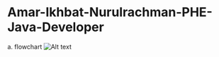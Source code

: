 # Amar-Ikhbat-Nurulrachman-PHE-Java-Developer
a. flowchart
![Alt text](https://viewer.diagrams.net/?tags=%7B%7D&highlight=0000ff&edit=_blank&layers=1&nav=1&page-id=fs1Z-_JfCg9N4BN5ZAVQ&title=PT-XYZ.drawio#R%3Cmxfile%20pages%3D%223%22%3E%3Cdiagram%20id%3D%22ZndcLc9kMlg91qXry1fK%22%20name%3D%22flowchart%22%3E5VtRc6M2EP41eYwHIYHhMZek14fLNDPppL2njM7Itq4YcSDHdn99BUiAEImdGDB2%2FWJrtQjx7e6n1SJfwdvV9muC4%2BUDC0h4ZVvB9greXdk2AI4lvjLJrpAgXwoWCQ2kUiV4ov8SKVRqaxqQVFPkjIWcxrpwxqKIzLgmw0nCNrranIX6XWO8IIbgaYZDU%2FoXDfiykHrqsTL574QulurOwJI9K6yUpSBd4oBtaiJ4fwVvE8Z48Wu1vSVhBp7Cpbjutzd6y4klJOKHXPBn9DB%2Fns8evv3xzJ4fb9JH9LK9BlM5Ob5TT0wCAYBssoQv2YJFOLyvpF8Sto4Ckg1riVal842xWAiBEP4knO%2BkNfGaMyFa8lUoe8WMk93f2fUTRzW%2Fy%2BHyxt1Wa%2B1ky3xkiULK1smMvPOctnQdnCwIf0cPFnoZBrUbSEC%2FErYiYj5CISEh5vRVdxIsfW1R6lXmED%2BkRT5gHTnrVxyu5Z2ubDcU8%2F8yZwKButncX2umOq7THPgboQBQvM2BU%2F3i1yL7TgUUXI0mJlcMWPQZLpHyhP1T%2Br%2BtG1P4dZzprbaLjAIm85BtZksx%2BiS%2Fx0ums1lSTp5inNtoI9TeM%2BYrSTjZvgu%2F7IWKJSS5eLK5qSIVKJVlLUqnVk8Gg4bBErKgAgdOWWTAWgMxwOmyjKje0HI0tGyrBS6rBS6nL7gQPAn7bCmvkY9ofa%2F1VNSTNRTzDM9Y6EDGQvaoKAsZEZCSKMjmt8I0uzpinM7pbCQR4WkRMfXgiSOiTBZOExG1eKii442IEI1HklDx3CQ52tvdrp1YXvrIaL5QlgZHE8%2BzoWP7CICpi1ydEe2GXYvok4NUpr1JEryrqcWZQvr2bW1fZ16IGqnaHv1Gaid%2BFDOo%2FKyE6Ii1yz8bMm5xveEJ2j00pZyOiqBdg6Bp%2BiJa4qKO0r6AzGiasftwmYx%2FYCZTCjuHdWrCGsVrnj9WFLAk2wJjjk2MJYwCDxyGJGQCzZVAKa75t9ZXc%2FxWeGsmmtMtUVtq0BHylo68A10TebsFebe3FdM55xWzoi2NtCoO65y2vKFW2oajuNN%2BllZX3wK6vv%2F%2B0trQV%2FPqd2k9bVZ35NI6fl9znQmaWk6Z2SHNxGVWv8f1urK2d4ErrIv8U6%2Bw0D6XIHoT%2F725IgBDRYy%2B8QWW2Bj5tY%2Bnj1hEem8Ro2p0tZAJaBqHxUqQXx8n7GdW3xcgLnH2hV9DGuIfwspnnlLZnm4L30FmqLlDplTKC7Uy5q81SXP4RTorkBpZ5QZYyDmMoHor3UB0Un7qKRG1%2B8tEgX0oK1q9sOKxqSYAU%2FShXNOf2v3nmsg7l2VyHGWcg71QEcxI6jhq3nqaiWOxUL62rInjTTQbRA7sA4m8v0wTmDWyzt675i9Dzv2ta8NkEAHTZIO%2BdwXnQ3qfJLi81d3OHB5Iep2%2Flzmu1mcmphEzLC%2FcmDeCJY%2BkWxayDLmIRSRP5cOwIRJ79IXguruZwDPfDWRBQWc4vJEdKxoEue%2B0hZbuTx0Emu01Xhu1vLBv2xjA3mqt5vmGHUkv1wCwkcDBlvcMwxrgtHuM0fHcXv4argKpOYrjN6rdPRdQbDNjuWhidPQMxHXNcxuDxiW8%2BINMHecf4NAAVtuckWQg0PlfBxoALWW2QSNNbTXGH2mfDw51YmRvcIzrZAk0z0B85OyfbqQ9dfgukrvGUQaEWg6RDHqUAV18dvf5mFDHXE9QLD7OpmaZLmQLevqjr7a%2BtfGmLd4%2F7GFwc2kd89HhBn6gpIWTAagGPiv6QIL0agRybU0sGw6biyrH208t46qGOWY17MKrMfqCDco%2FCXafjIpm9c%2B8Ypde%2Fb8R3v8H%3C%2Fdiagram%3E%3Cdiagram%20name%3D%22use-case%22%20id%3D%22fs1Z-_JfCg9N4BN5ZAVQ%22%3E1Vrbcps6FP0aPzbDzWA%2Fxk7TzqQ9k5lMb48KKKBGIApyjM%2FXVwIhg4QvwTa4T9HebAm0tPZN8cRexsWnDKTRVxJAPLGMoJjYdxPLMs2pwf5wzabSOHOhCDMUCKOt4gn9D4WyNluhAOYtQ0oIpihtK32SJNCnLR3IMrJum70Q3H5rCkKoKZ58gHXtDxTQqNLO6m1x%2FWeIwqh%2Bs2mIJzGojYUij0BA1g2V%2FXFiLzNCaDWKiyXEHLwal2re%2FY6n8sMymNBjJhTmcnFP77D%2F%2BvDw%2FOCAyPiJP8yrVd4AXokNi4%2BlmxqBdYQofEqBz%2BU1O%2BWJvYhojJlksiHI0wr3F1RA9qqFWBFmFBY7P9WUADDmQBJDmm2YST2hhleQxhXiensC09okaqAvlUCceiiX3gLDBgKbbpxui9%2F%2FzfyZcR99N%2B2Xb2D%2Bo3j5YGk4fQUJO%2FuMKb%2BQEOUU%2BRpy7MRTPlzF%2BNanJGPgcFgQY9cX8AzxI8kRRSRhJs%2BEUhI3DG4xCvkDShS8yYpilMCl5LshMdcA7jiGnZh7Thtz29JBtzswdy8Fua1BnkEOdAZKzFSw2YosJjBhcYCwZ8DKMaYtrGY6VLNpBz0vBdVUgwozTo6MkevdtFGSXt2AybNuOoByLgWU28GpPyuYU55WYBJwf74iXkkgGojJBDOIE840wECaZuQNJWG5syQgPAQGgIJRkbO9w9HrYsh1ZlY9Y3zLO%2Bg1dI44LS8b4%2BWITpA9DeSYJIjBWPGTJCGpRoyzvzkUJ3L0JPRst42eLIVH46ju3TGvairIQDm%2FjoqGDJRjIqh4uWOOjaBpahA2A%2BRVoTdV0Rs9RpodNd4qSQR2EbwSx1W6EXN0v60PrtW2uSDmW8e03HRTQomPVwGUyrBlIiQV34C1wUJMSALboDJa3%2FLmmokkhUlHTpLJKgB5xPvCch7mKW0B%2FNcwI6skWBLMM179glJX2hrlOxhUP%2BULmfCLP2H1ohDviqbl3aaWCkTlNDZuzGLSdhIX6jnV9vme91OEQURWmQ8Pl5gUZCGkh2p2nXJNTtX8ySBmPc9b%2B9u6SCWWe2RJjzboa7X5a3kKL6s9iVnNGwRlIXd2YKFq09pCJcflHk%2Bgvd7n7KM9LHj4PSPrc7Y%2FqvC%2B4QliQmklLrJM6ypdw7gxnHnLPWzP2esgXHiEGWJHCLOTnGZvGm16ze6KZRCvkYVsnS3V7v1Yr7HnBxa6tNfoTW%2F%2FaP%2BMif9aqe4R%2Fw7BsuAowrdZfDx%2FDgbT4WjhKcHUVu8qjqWFp%2FRSMkoPRQu9d7oOWsjgxqLUrB3fqiC1L8BxqX%2BcOsgzezCemep1bF%2Be2WrPri50aZ4d8S%2BGkXn2viR6RjoNVwNqdOqdzVQ6DZzN7K7W5xrodEZauOPRQm1Ze9NCXejStNDvYf5lWoxc%2B2pFTt9o4SpXJ44xMC2sK6VF3w7ujHTyxqNT3yjjuv1qZnaCYNMwS7lBvvuDXeWmdGq2flrBBtWK5%2BWqc%2B1cZQW5qVTkrmtdtiQ%2FeHVgHUl3c7jafXomussfQb0zqb6X7lOrM9r3ZDsTtz9qqsy3Pw2zP%2F4F%3C%2Fdiagram%3E%3Cdiagram%20id%3D%22lWdcekO6XSckcYVWi8DE%22%20name%3D%22erd%22%3E7V1bk6M2Gv01rpo8dBcCc3uc7kx2a3emkprJ1m6eunDD2EwwcjCebufXrwQI25IA4QFEW0olFaMGWUZHOtLRd1lYj9vXf2TBbvMJhlGyMI11FocL6%2BeFaQL0HyrYBevoogDf8SX%2BmxQaVekhDqP9xY05hEke7y4Ln2GaRs%2F5RVmQZfDl8ravMGGb8eU5SCKm9L9xmG%2FKUs82TuX%2FjOL1hnwRMKq%2FbANyc1Ww3wQhfDkrsj4srMcMwrz8tH19jBL8Zsh7KZ%2F7peGvdcOyKM1FHvjj46%2F%2FejS9pfn7H%2B%2Ffv37bPiaf%2Fr5zrLKa70FyqH5xvno67KOsanR%2BJG8CtX%2BHP%2BbBChc97PMgy6v%2BsQxUgN54HsQpetT6GRTXSRLs9nFxe1myiZPwY3CEh5xURK4evsavUfi57B58L%2Bqpj6gyfIkr%2F4oq%2F1I1Bv85SOJ1ij4%2Fo1%2BPv%2FEhi%2FaoLR%2BDfV7dscm3SfWx%2Bo1RlkevjW8P1H2CkBrBbZRnR3QLecC2y0eO5fWdSzr65QQL4FVlm3NIkMKgQt66rvzUW%2BhD1WF9Om%2FJdF57r33G%2BHvYwCz%2BG%2FdVUr3b854srl%2FibRKkCNhBSBU9wPBIeiROkkeYQNzdKUwjpsfxTWEGd78H2TrKq4IdjNO8eBH2A%2FoXvZpH495e2Kitj%2BganK7Rv%2Fj2LH%2BE6T7PELJwHRHq4JcId%2FJDDndVpUn0ldSfVS8ef17BPIfbPhhoGSMsMiokWII4sEaDgc3A4Ld%2FNwIB%2Fdw8DpLPaG4M0nVSdlsxVQanbuP0Lfdt12%2BYfvX0cIXoxX9NiulvE4dhhIbuw8smzqMvu%2BAZ3%2FSCuOGKQdsyLtgOO%2Bshq2cHVZWd3lrv2oIEzVNpkKMhdEjDPdPrdTt%2FAAgOAwR0P6IF6z1%2BFE2U65Z5fRpgkHm7vPdhj7o%2FTtcfyycdCjn2XJDz2jzU7UGRJFTdFFByNbUIUYsxJrU40qnFY2DwH9nUEoUxqW96ZnEVZRafwQHeI6TBNqr55XuQPW%2BC2fPLLPCiHJ%2B4huYT%2BXziy%2BYTF4jD4PbZxDX4vXXrbOKaDAp2wX7%2FArPTbkWziThe1GMTi8FFFK4jsm1EE%2FEGrmEaJB9OpQ8Zbk5EWOJ0z0dYQAJ3zbcoz48VuwSHHF52XPQa5%2F87%2B%2FwHrurerq5%2BfiUzCr4gzFO2Ezfumokc%2FUJ4yJ6jthsrDTAnzNV%2BIwueLEqCPP5%2B2b7hJ34tVc6A%2F4EpfQHAapVKbyhdRaVKl5Uqc%2FgnetcU%2F79zlj%2FpNYAAYNRbA2iFcg6MYktnFFaiVJlPFBUoXVagjPcf0qIbCKWsIEyiINV0IoAX5eiEzFmXhjDfozSEzSKEmqYwd%2FUET2xhPE%2BQBUy3H1D6feNyJlDqIXIqvTL5sanLa1DD5mKW47EqJzbLQZUZv8je8ko1z%2FEappeznhqWY%2BZCMaytpTbPGQQ5r5f9fD7kh13tClU3BZS0nDrF5reDYqSb53ismip5%2FpC59%2FW6tdTb5BVWS%2BUZ5ryzDS2liuBFPTbRUuoM2ES6cY6njT05w0JBPmG11GgbxIkmlCsBoxyhkKlME4pMQpFv7eGzSqjSjOJ3G3zeJKP4rBS62%2BDOoxkFYGsPrJAe0vgvdKtml27wqMcurI6q2WV6dpFu%2BeH3EEEV4JYGQ52b5xZWA423a8IsTrDFbzhd7XfF29V%2BBT2goxyzgD6CuqaW0ahF1JxkNGoBHE1dYW6pxoV65AI40vgz3O6C9PiUx7t6A9NEM1oiE0WSglzTw3BZc81YXFPHlZPINazerjTXeIpyDUc111wzBpLU4xqOEK%2B5ZnquWUrnGo4SrzLX%2BIqaIgOOhr467LGTyf7paxwloWabobCkHNv4HN%2Fu1VOePe2y%2BHucROvoKYNJ8%2BGeml5VS1A9UgcYFvVg8cdiC1%2FbBYqtGn5QfndaVw3SHZl8nlDhJNWcm17gwfnrAPNqNN29VK3DJ%2FwpzLYYEA%2Bne9CnNf4%2F9oYqq0PNK2ss%2FyCZX6Q6SfmKOnL7PDFkQLBh5nnCbldzRNy8va%2BaIKmcr3id40ET46jb6Q5ilO5%2BBQxWVpHu2it1P210GzjeJGsBg9VVTrsdTDfz5pV5oERBIhEwZTyPbIlebJwfPxchG2F6Ht2yWBmUTALMy56K0vA9TnyELj983gZp%2BGtab695f7gMlIm%2BMjvisJd3xr1hAFJSBr80PZ8UnOJfFlfH86vfoixG76rYuBeF40TSrIo6Y2aSAB1Xx8w8h5LBgVJdKBxcs%2FqO3zBJn0YCIIeTjCZA6ih%2Fa%2FXYCaBMTSZTE6BqKl8GU9NwUBew1hwW6mim%2FB1%2BCtIji2m5%2BAOGIwhAgV3gqAC0fUqU8pZXAtCha%2FLpmkYHIGvbl6%2B0EslTIqm5Qji802hKZD1i9I5rVCmyGiTz1SKBwWrSaic7q4aGinsuVpfW8ZSGwY6CO7EeRnhKE8yPSXpdBCNf0yOLH20hczYuFGQXwGq7Ot3ZtWhRj08AKwgzUOnOWfP2pQ4gmp9G5OxgWq3DXtqXdYhqHa5Fm%2FLYFAIbtA7UocHx7LaK4Bub7Jh0ky27tWXMA4598QD6ULZh4MHAzTJfH5C0L7SoRZWpgP5C96p8%2FQXogKOT6C%2BgPd2G9Ig%2BAOhk89yhoeIKWaebHws7Cq6Xta3xJPpLB8FID%2BoDgM7nxI4LFdmFFWS1%2FnItWtTjE7JSZpyQDvso06f%2BLDZApQTM6dTfZDVYvSgYYddptvstyz%2F1J%2F2uXZCmZJOmGeMMB0QiHYY9RGqbhDx4ZrkDwi0OCxqiNspzBODM989dSqrNTlzWoIgVqm4SyGqBdpL9cwdVyrdfMFmBVm2fJLNbn71RFuPps9XWR2%2Bi%2BwNGQVIREGWnNGIw7n3fW5wbMlhWuykDvmC8j4hHU31xZhTR4spU%2FvRBzCIcYasIgTX4qFYRFhFSaosBersvahVRS0O1wEBDemwPEFNAWp7aBclYiNvl1MAF0oAr7rokwrujIndJwc2lc48LA5euyaNrGsichxlrxEeqqWUWnRbddzseoF17qG8Yyf7HZLV87HoV%2FXVAq%2FenHA2ZloNiNeVYNuW97QruLQANz%2BE2F2TG1rvMkQXZBjva2QiyFqvMK24GZHWbr97mQa3FavPaDGgY7Kh3bGvp3F7TyJjtBCMqY5rjEQxPzy5PSFbcU7vVTE5MpGqdVncSMB5ttHVjfxKia5tk3mBV7%2B9oWwGzp7fHRfOATE%2FuuR5CQtVNgiEdY2IO3CM%2F%2BZfFk70193RNJKrGobBYWXmXwW%2Bo0Zp8rsSMghsfHX9iDuQD5KcDI6cN2gHibGAoSCtLVmLdZTF%2BwWeWG%2B8snYZFDC%2FKUYrJ8c%2FUlCKBUqRn%2FTK5zpX1hoZjzLyCWRhld89l%2F1Xzzbu7u%2FPynxadlvR6X1QPQ%2FUIzOR4cqKpJD%2Fsz7dFKwiTCJu7aw7rhoxyHAaWZjeHTWKBKN9mUDhqucgpwKiWV3cWOT%2Bqba%2BuDRvNmsE4tDQ8kPHVHWMw5nUEU2KfsI0prKl89misiKZUSE7tK7yFcmZUztXBrM3xzKh89rRKr8xHMKPyG0xQZ2NGxUmVqbgZld8QH%2FbWV8uAk2wTP%2FCGjg7k2lA1AUe9NTM3X6dml8F1nw52ke8Kys2lqawQU40L9ajF5KSrLEIpXRwk6HzugnBRjlBMTppLTSjTE4ovm1BMTpZLhQmlGhcqEgprpR9G%2B%2Bcs3mFHWSq0gPEOGJpbxJCjILfouDVz4BYgPbK4ycnPqDS5KBpW3OSkekzgc8Awi96xiEJGQVbR0cRnwSrSw4mbnCSRSrOKouHETYPVQovB%2FRSi7y15pfikCUUALeoRSp%2BskJpQxiMU6c6BJicvpMqEUg4MBQmFk%2BAxSkNNJ1dgRUE60WFO5kAnpnRvP7NPYkUV6OS6ACY3QCes%2Brk6hMXo0%2B5%2BVwBGQU7RHuSz4BT57n6c3Ffa3W%2ByCUlRf%2FX6FV2GQVln0b5w%2BNM0dg1q1KMxbvAlCiqTevzdGfeG4Swu3P6spblod%2Fwj8d3Bomd8dzpbQfnjhwneTvyOBFwIu52Wx3UhrLFX%2B9Y5FBiFXQhNk8psuKSrGsqFkInH3ulCyDyx9CZwITRtdq4usmMGz3%2BiWfBpE%2B9zmB11ZPaGyOzgss%2F4IesAZ3TYo635bFaO1Kv%2F4V0Kq5HTuPrnuhRykDDe4t9mpUW1XQqrodHKZctB11IitU2xlLJZbfHtBSSU6lXYiB0qx8z5cF%2F2HO4d63KR6iYBk%2FZZn0Je6iIYrlfhtATDCyumo%2BN2dWu3X%2FuNkhC7nz9FgXpLRDQPvChIPNqdfQ7Ew%2FU%2BnJZ4eAdcmni6urXb6%2F02iYeslM7gcplxUEdnvxI66nGQoz3g58BBfC%2FFSUnI6aGzKsAuTrcL%2FI2yC8cFvjD4NbT1bz%2BoKMgm3ACe5a64nVYWyh22Lcmqnxy2WaIuIHSe%2BgE5QEuhk5y1OTMP32k6Onwnd2goaP3mcMN3vrHtpdyztibsqGcD52jJc5LtZgfBSI%2FgaTo6gic7LhRkFxKKno7gSfilDrY2b36ZB1rU4xNXQL6cxKa6Moo%2BmVTXltGO5y5abaPRBW0afWGiDdzFpYk26DTRHtncut4ndppbi1gHjGtuXWdVIdtsQGe%2FEM%2FY4lNV1V62Q5tbL%2BlvsspUbM1tY54g4RzGNbd2BUTjKcdfb6cEuZmPegwkgWRr4w4kBv0W8cv88YEEiA3e4KmPXFpks4z2tjGpj%2Fo%2FsQQXvhFjDT0B%2F%2FrzoYfAGefHzwUKYDqj4QekDT9AliwCPNa9QB91%2BNn%2BPck6WMOMzhfWw28IL1NQ08g%2FFgV57953DebPAw9OANjfZHrtbkUu%2BwhwujyRmMmmfUBzvsKdZECz4rt2XRI9TfFoSnG53urTui65Ok%2FxJMcpbsMmYzauSy6roSt%2BnOJ2L2dv07zCZRVwfZwyDHbUs7dwe6joShPMDx6ndBCMfNclcnijLch7dWt3RJvbJCGPlc2ZiDZvhIrmgRj1qMcTUH419YxOPfKdlzxexFdNPR3dWg4fFamHla0R9XxDjdZeS1diRkHy0XbKcyCfGXgteT0kVhVoRdVgDB6rsGqvpaugoiCbsJJsvnoiG%2BJ2Ylmod9LmUSYVnny%2FJU%2FroJMctHkNVhCz8VsiENMHbZdDo3VFcJuW5T6rcb69Dabcg7Ym7KhnZ%2B5rtXOSDWcHwcj3W%2FJ75LdSYL%2Fpd8uYN8ourIyp%2FZauRYuCfCKwYZnKeLv84mH8GchGTMCfoXtdOq4%2Fg0uwwFiM9randuiqPLqqBpPpofBkGQLrk0lzi9QXYkb9xIGAfBZxIJCDWwGbkZH9cAyXQpvjXQtcn67Kpau6GrjoMoM4o9bpdkQlm08wjPAd%2Fwc%3D%3C%2Fdiagram%3E%3C%2Fmxfile%3E)
